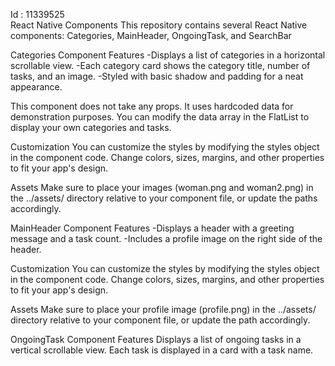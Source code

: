 Id : 11339525   
React Native Components
This repository contains several React Native components: Categories, MainHeader, OngoingTask, and SearchBar

Categories Component
Features
-Displays a list of categories in a horizontal scrollable view.
-Each category card shows the category title, number of tasks, and an image.
-Styled with basic shadow and padding for a neat appearance.

This component does not take any props. It uses hardcoded data for demonstration purposes. You can modify the data array in the FlatList to display your own categories and tasks.

Customization
You can customize the styles by modifying the styles object in the component code. Change colors, sizes, margins, and other properties to fit your app's design.

Assets
Make sure to place your images (woman.png and woman2.png) in the ../assets/ directory relative to your component file, or update the paths accordingly.

MainHeader Component
Features
-Displays a header with a greeting message and a task count.
-Includes a profile image on the right side of the header.

Customization
You can customize the styles by modifying the styles object in the component code. Change colors, sizes, margins, and other properties to fit your app's design.

Assets
Make sure to place your profile image (profile.png) in the ../assets/ directory relative to your component file, or update the path accordingly.

OngoingTask Component
Features
Displays a list of ongoing tasks in a vertical scrollable view.
Each task is displayed in a card with a task name.